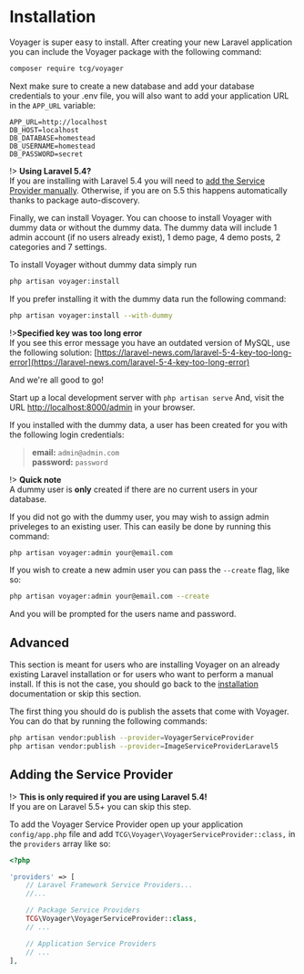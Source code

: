 # Installation

Voyager is super easy to install. After creating your new Laravel application you can include the Voyager package with the following command:
```bash
composer require tcg/voyager
```
Next make sure to create a new database and add your database credentials to your .env file, you will also want to add your application URL in the `APP_URL` variable:
```
APP_URL=http://localhost
DB_HOST=localhost
DB_DATABASE=homestead
DB_USERNAME=homestead
DB_PASSWORD=secret
```

!> **Using Laravel 5.4?**  
If you are installing with Laravel 5.4 you will need to [add the Service Provider manually](/installation?id=adding-the-service-provider). Otherwise, if you are on 5.5 this happens automatically thanks to package auto-discovery.

Finally, we can install Voyager. You can choose to install Voyager with dummy data or without the dummy data. The dummy data will include 1 admin account (if no users already exist), 1 demo page, 4 demo posts, 2 categories and 7 settings.

To install Voyager without dummy data simply run
```bash
php artisan voyager:install
```
If you prefer installing it with the dummy data run the following command:
```bash
php artisan voyager:install --with-dummy
```

!>**Specified key was too long error**  
If you see this error message you have an outdated version of MySQL, use the following solution: [https://laravel-news.com/laravel-5-4-key-too-long-error](https://laravel-news.com/laravel-5-4-key-too-long-error)

And we're all good to go!

Start up a local development server with `php artisan serve` And, visit the URL [http://localhost:8000/admin](http://localhost:8000/admin) in your browser.

If you installed with the dummy data, a user has been created for you with the following login credentials:

>**email:** `admin@admin.com`   
>**password:** `password`

!> **Quick note**  
A dummy user is **only** created if there are no current users in your database.

If you did not go with the dummy user, you may wish to assign admin priveleges to an existing user.
This can easily be done by running this command:

```bash
php artisan voyager:admin your@email.com
```
If you wish to create a new admin user you can pass the `--create` flag, like so:
```bash
php artisan voyager:admin your@email.com --create
```
And you will be prompted for the users name and password.

## Advanced

This section is meant for users who are installing Voyager on an already existing Laravel installation or for users who want to perform a manual install. If this is not the case, you should go back to the [installation](/installation) documentation or skip this section.

The first thing you should do is publish the assets that come with Voyager. You can do that by running the following commands:
```bash
php artisan vendor:publish --provider=VoyagerServiceProvider
php artisan vendor:publish --provider=ImageServiceProviderLaravel5
```

## Adding the Service Provider

!> **This is only required if you are using Laravel 5.4!**  
If you are on Laravel 5.5+ you can skip this step.

To add the Voyager Service Provider open up your application `config/app.php` file and add `TCG\Voyager\VoyagerServiceProvider::class,` in the `providers` array like so:

```php
<?php

'providers' => [
    // Laravel Framework Service Providers...
    //...

    // Package Service Providers
    TCG\Voyager\VoyagerServiceProvider::class,
    // ...

    // Application Service Providers
    // ...
],
```
